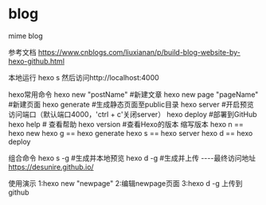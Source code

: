 # blog
mime blog

参考文档
https://www.cnblogs.com/liuxianan/p/build-blog-website-by-hexo-github.html

本地运行
hexo s 然后访问http://localhost:4000

hexo常用命令
hexo new "postName" #新建文章
hexo new page "pageName" #新建页面
hexo generate #生成静态页面至public目录
hexo server #开启预览访问端口（默认端口4000，'ctrl + c'关闭server）
hexo deploy #部署到GitHub
hexo help  # 查看帮助
hexo version  #查看Hexo的版本
缩写版本
hexo n == hexo new
hexo g == hexo generate
hexo s == hexo server
hexo d == hexo deploy

组合命令
hexo s -g #生成并本地预览
hexo d -g #生成并上传  ----最终访问地址 https://desunire.github.io/



使用演示
1:hexo new "newpage"
2:编辑newpage页面
3:hexo d -g 上传到github

